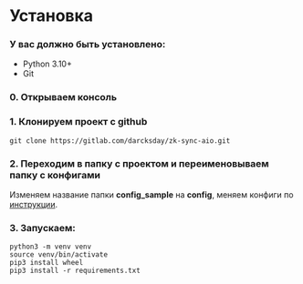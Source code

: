 # Установка

### У вас должно быть установлено:

* Python 3.10+
* Git



### 0. Открываем консоль

### 1. Клонируем проект с github

```
git clone https://gitlab.com/darcksday/zk-sync-aio.git
```

### 2. Переходим в папку с проектом и переименовываем папку с конфигами

Изменяем название папки **config\_sample** на **config**, меняем конфиги по [инструкции](nastroika.md).

### 3.  Запускаем:

```
python3 -m venv venv
source venv/bin/activate
pip3 install wheel
pip3 install -r requirements.txt
```

